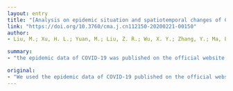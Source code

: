 ```yaml
---
layout: entry
title: "[Analysis on epidemic situation and spatiotemporal changes of COVID-19 in Anhui]"
link: "https://doi.org/10.3760/cma.j.cn112150-20200221-00150"
author:
- Liu, M.; Xu, H. L.; Yuan, M.; Liu, Z. R.; Wu, X. Y.; Zhang, Y.; Ma, L. Y.; Gong, L.; Gan, H.; Zong, W. W.; Tao, S. M.; Liu, Q.; Du, Y. N.; Tao, F. B.

summary:
- "the epidemic data of COVID-19 was published on the official website of the municipal health commission in Anhui province. We mapped the spatiotemporal changes of confirmed cases, fitted the epidemic situation by the population growth curve at different stages. The actual number of new cases began to decrease from February 2 to February 4 due to the time of case report and actual onset delayed by 3 to 5 days."

original:
- "We used the epidemic data of COVID-19 published on the official website of the municipal health commission in Anhui province. We mapped the spatiotemporal changes of confirmed cases, fitted the epidemic situation by the population growth curve at different stages and took statistical description and analysis of the epidemic situation in Anhui province. It was found that the cumulative incidence of COVID-19 was 156/100 000 by February 18, 2020 and the trend of COVID-19 epidemic declined after February 7, changing from J curve to S curve. The actual number of new cases began to decrease from February 2 to February 4 due to the time of case report and actual onset delayed by 3 to 5 days."
---
```


